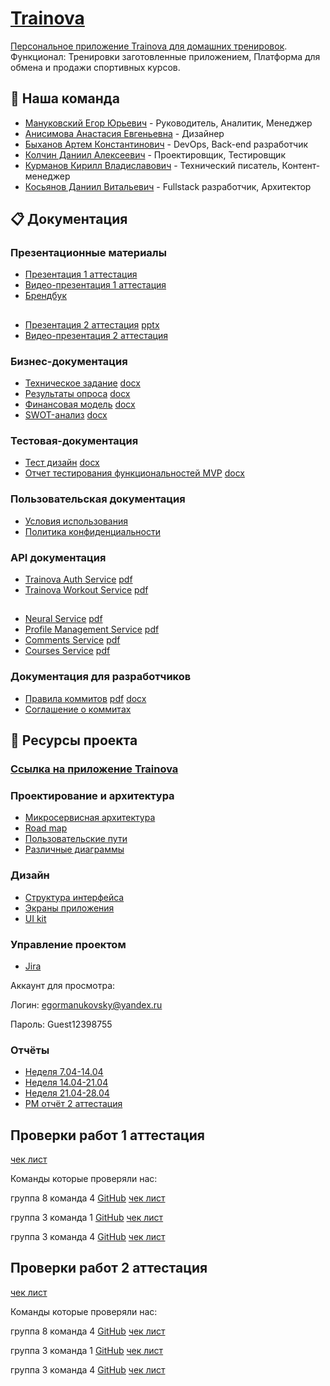# [Trainova](https://trainova-app.duckdns.org/)

[Персональное приложение Trainova для домашних тренировок](https://trainova-app.duckdns.org/). Функционал: Тренировки заготовленные приложением, Платформа для обмена и продажи спортивных курсов.

## 👥 Наша команда

- [Мануковский Егор Юрьевич](https://github.com/Kauto9) - Руководитель, Аналитик, Менеджер
- [Анисимова Анастасия Евгеньевна](https://github.com/AnastasiaAnisimovaa) - Дизайнер
- [Быханов Артем Константинович](https://github.com/artembykhanov) - DevOps, Back-end разработчик
- [Колчин Даниил Алексеевич](https://github.com/bipolyarkasss) - Проектировщик, Тестировщик
- [Курманов Кирилл Владиславович](https://github.com/twoheade) - Технический писатель, Контент-менеджер
- [Косьянов Даниил Витальевич](https://github.com/dnlksnvv) - Fullstack разработчик, Архитектор

## 📋 Документация

### Презентационные материалы
- [Презентация 1 аттестация](/docs/user/Презентация.pdf)
- [Видео-презентация 1 аттестация](https://rutube.ru/video/private/cc8313c6f5b8fd51e4a147fbbf77e955/?p=6YHkhxMIlKlXTFrRJjWFIg)
- [Брендбук](/docs/user/Брендбук.pdf)
##
- [Презентация 2 аттестация](/docs/user/Презентация%202%20аттестация.pdf) [pptx](/docs/user/Презентация%202%20аттестация.pptx)
- [Видео-презентация 2 аттестация](https://rutube.ru/video/private/62fa84982956dfd0ef31ce04ddd2672d/?p=x6IpuzpiNXdFpvgwk5X8_g)

### Бизнес-документация
- [Техническое задание](/docs/user/Техническое%20задание%20Trainova.pdf) [docx](/docs/user/Техническое%20задание%20Trainova.docx)
- [Результаты опроса](/docs/user/Результаты%20опроса.pdf) [docx](/docs/user/Результаты%20опроса.docx)
- [Финансовая модель](/docs/user/Финансовая%20модель.pdf) [docx](/docs/user/Финансовая%20модель.docx)
- [SWOT-анализ](/docs/user/SWOT.pdf) [docx](/docs/user/SWOT.docx)

### Тестовая-документация
- [Тест дизайн](/docs/test/Тест%20дизайн.pdf) [docx](/docs/test/Тест%20дизайн.docx)
- [Отчет тестирования функциональностей MVP](/docs/test/Отчет%20тестирования%20функциональностей%20MVP.pdf) [docx](/docs/test/Отчет%20тестирования%20функциональностей%20MVP.docx)

### Пользовательская документация
- [Условия использования](/docs/user/terms.md)
- [Политика конфиденциальности](/docs/user/privacy.md)

### API документация
- [Trainova Auth Service](https://app.swaggerhub.com/apis/trainova-93f/trainova-auth_service_api/1.0.0) [pdf](/docs/api/auth/Trainova%20Auth%20Service%20API.pdf)
- [Trainova Workout Service](https://app.swaggerhub.com/apis/trainova-93f/trainova-workout_service_api/1.0.0) [pdf](/docs/api/workout/Trainova%20Workout%20Service%20API.pdf)
##
- [Neural Service](https://app.swaggerhub.com/apis-docs/trainova/trainova-neural_service/1.0.0) [pdf](/docs/api/neural/neural.pdf)
- [Profile Management Service](https://app.swaggerhub.com/apis-docs/trainova/profile-management_service/1.0.0) [pdf](/docs/api/profile/profile.pdf)
- [Comments Service](https://app.swaggerhub.com/apis-docs/trainova/trainova-comments_service/1.0.0) [pdf](/docs/api/comments/comments.pdf)
- [Courses Service](https://app.swaggerhub.com/apis-docs/trainova/trainova-courses_service/1.0.0#/) [pdf](/docs/api/courses/courses.pdf)

### Документация для разработчиков
- [Правила коммитов](https://docs.google.com/document/d/1Mwv-NgqWGU2qA6rxbst9bC5TX6orNBtU6OhgXCJV5bw/edit?usp=sharing) [pdf](/docs/user/Правила%20коммитов.pdf) [docx](/docs/user/Правила%20коммитов.docx)
- [Соглашение о коммитах](https://www.conventionalcommits.org/ru/v1.0.0/)

## 🔗 Ресурсы проекта

### [Ссылка на приложение Trainova](https://trainova-app.duckdns.org/)

### Проектирование и архитектура
- [Микросервисная архитектура](https://miro.com/app/board/uXjVIcx8C5w=/)
- [Road map](https://miro.com/app/board/uXjVIKCN07g=/?share_link_id=807733874937)
- [Пользовательские пути](https://miro.com/app/board/uXjVIKCCElc=/?share_link_id=400310291375)
- [Различные диаграммы](https://miro.com/app/board/uXjVIKfHkrs=/?share_link_id=649773394546)

### Дизайн
- [Структура интерфейса](https://miro.com/app/board/uXjVIKBjnWA=/?share_link_id=276901558121)
- [Экраны приложения](https://www.figma.com/design/h5vqpLLGTlgMzoDlpKeGlc/Trainova?node-id=0-1)
- [UI kit](https://www.figma.com/design/h5vqpLLGTlgMzoDlpKeGlc/Trainova?node-id=2691-1792)

### Управление проектом
- [Jira](https://manukovskiy.atlassian.net/jira/software/projects/KAN/boards/1?atlOrigin=eyJpIjoiZjQ5MDRkM2M2ZDkyNDYzNTg4YWE1NmIzZjQ0Y2FhOWEiLCJwIjoiaiJ9)

Аккаунт для просмотра:

Логин: egormanukovsky@yandex.ru
  
Пароль: Guest12398755

### Отчёты
- [Неделя 7.04-14.04](/weekly_reports/неделя%207.04-14.04.pdf)
- [Неделя 14.04-21.04](/weekly_reports/Неделя%2014.04-21.04.pdf)
- [Неделя 21.04-28.04](/weekly_reports/Неделя%2021.04-28.04.pdf)
- [PM отчёт 2 аттестация](/weekly_reports/PM%20отчёт%202%20аттестация.pdf)

## Проверки работ 1 аттестация

[чек лист](/docs/оценивание.pdf)

Команды которые проверяли нас:

группа 8 команда 4 [GitHub](https://github.com/nmasalkin/Project-work) [чек лист](https://github.com/nmasalkin/Project-work/blob/main/Чек-лист/Кросс-проверка.pdf)

группа 3 команда 1 [GitHub](https://github.com/Shao-Lin/Music-dating) [чек лист](https://github.com/Shao-Lin/Music-dating/blob/main/documentation/ВГУ-ТП.%20Чеклист%201%20этап%203.1%20команда.pdf)

группа 3 команда 4 [GitHub](https://github.com/uyrtryu/MindCard/tree/main) [чек лист](https://github.com/uyrtryu/MindCard/blob/main/Documentation/checklist1atta.pdf)

## Проверки работ 2 аттестация

[чек лист](/docs/оценивание2атта.pdf)

Команды которые проверяли нас:

группа 8 команда 4 [GitHub](https://github.com/nmasalkin/Project-work) [чек лист]()

группа 3 команда 1 [GitHub](https://github.com/Shao-Lin/Music-dating) [чек лист](https://github.com/Shao-Lin/Music-dating/blob/dev/documentation/ВГУ-ТП.Чеклист%202%20этап%203.1%20команда.pdf)

группа 3 команда 4 [GitHub](https://github.com/uyrtryu/MindCard/tree/main) [чек лист](https://github.com/uyrtryu/MindCard/blob/main/Documentation/checklist2atta.pdf)
